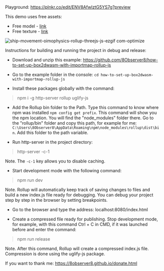 Playground: https://plnkr.co/edit/ENV8AfwIztG5YS7g?preview

This demo uses free assets:
- Free model - [link](https://free3d.com/3d-model/low-poly-spaceship-37605.html)
- Free texture - [link](https://www.textures.com/download/PBR0110/133145)

![ship-movement-oimophysics-rollup-threejs-js-ezgif com-optimize](https://github.com/8Observer8/ship-movement-oimophysics-rollup-threejs-js/assets/3908473/0c8990a1-a926-4821-8800-445685fdaf2d)

Instructions for building and running the project in debug and release:

- Download and unzip this example: https://github.com/8Observer8/how-to-set-up-box2dwasm-with-importmap-rollup-js

- Go to the example folder in the console: `cd how-to-set-up-box2dwasm-with-importmap-rollup-js`

- Install these packages globally with the command:

> npm i -g http-server rollup uglify-js

- Add the Rollup bin folder to the Path. Type this command to know where npm was installed `npm config get prefix`. This command will show you the npm location. You will find the "node_modules" folder there. Go to the "rollup/bin" folder and copy this path, for example for me: `C:\Users\8Observer8\AppData\Roaming\npm\node_modules\rollup\dist\bin`. Add this folder to the path variable.

- Run http-server in the project directory:

> http-server -c-1

Note. The `-c-1` key allows you to disable caching.

- Start development mode with the following command:

> npm run dev

Note. Rollup will automatically keep track of saving changes to files and build a new index.js file ready for debugging. You can debug your project step by step in the browser by setting breakpoints.

- Go to the browser and type the address: localhost:8080/index.html

- Create a compressed file ready for publishing. Stop development mode, for example, with this command Ctrl + C in CMD, if it was launched before and enter the command:

> npm run release

Note. After this command, Rollup will create a compressed index.js file. Compression is done using the uglify-js package.

If you want to thank me: https://8observer8.github.io/donate.html
